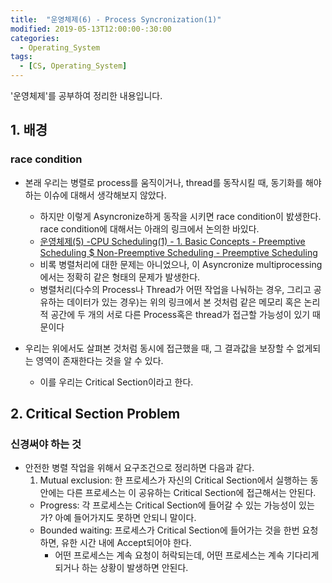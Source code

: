 ```yaml
---
title:  "운영체제(6) - Process Syncronization(1)"
modified: 2019-05-13T12:00:00-:30:00
categories:
  - Operating_System
tags:
  - [CS, Operating_System]
---
```


'운영체제'를 공부하여 정리한 내용입니다.

## 1. 배경

### race condition

-   본래 우리는 병렬로 process를 움직이거나, thread를 동작시킬 때, 동기화를 해야 하는 이슈에 대해서 생각해보지 않았다.

    -   하지만 이렇게 Asyncronize하게 동작을 시키면 race condition이 밠생한다. race condition에 대해서는 아래의 링크에서 논의한 바있다.
    -   [운영체제(5) -CPU Scheduling(1) - 1. Basic Concepts - Preemptive Scheduling $ Non-Preemptive Scheduling - Preemptive Scheduling](https://cmpark0126.github.io/operating_system/OS_5-1/)
    -   비록 병렬처리에 대한 문제는 아니었으나, 이 Asyncronize multiprocessing에서는 정확히 같은 형태의 문제가 발생한다.
    -   병렬처리(다수의 Process나 Thread가 어떤 작업을 나눠하는 경우, 그리고 공유하는 데이터가 있는 경우)는 위의 링크에서 본 것처럼 같은 메모리 혹은 논리적 공간에 두 개의 서로 다른 Process혹은 thread가 접근할 가능성이 있기 때문이다

-   우리는 위에서도 살펴본 것처럼 동시에 접근했을 때, 그 결과값을 보장할 수 없게되는 영역이 존재한다는 것을 알 수 있다.
    -   이를 우리는 Critical Section이라고 한다.

## 2. Critical Section Problem

### 신경써야 하는 것

-   안전한 병렬 작업을 위해서 요구조건으로 정리하면 다음과 같다.
    1.  Mutual exclusion: 한 프로세스가 자신의 Critical Section에서 실행하는 동안에는 다른 프로세스는 이 공유하는 Critical Section에 접근해서는 안된다.
    -   Progress: 각 프로세스는 Critical Section에 들어갈 수 있는 가능성이 있는가? 아예 들어가지도 못하면 안되니 말이다.
    -   Bounded waiting: 프로세스가 Critical Section에 들어가는 것을 한번 요청하면, 유한 시간 내에 Accept되어야 한다.
        -   어떤 프로세스는 계속 요청이 허락되는데, 어떤 프로세스는 계속 기다리게 되거나 하는 상황이 발생하면 안된다.
